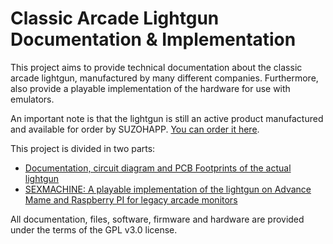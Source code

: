 # Classic Arcade Lightgun Documentation & Implementation  

This project aims to provide technical documentation about the classic arcade lightgun, manufactured by many different companies. Furthermore, also provide a playable implementation of the hardware for use with emulators.  

An important note is that the lightgun is still an active product manufactured and available for order by SUZOHAPP. [You can order it here](https://na.suzohapp.com/products/optical_guns/96-2300-12).  

This project is divided in two parts:  

- [Documentation, circuit diagram and PCB Footprints of the actual lightgun](https://github.com/ninomegadriver/lightgun/lightgun)
- [SEXMACHINE: A playable implementation of the lightgun on Advance Mame and Raspberry PI for legacy arcade monitors](https://github.com/ninomegadriver/lightgun/sexmachine)  
  
All documentation, files, software, firmware and hardware are provided under the terms of the GPL v3.0 license.
